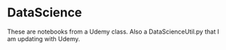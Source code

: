 # DataScience
These are notebooks from a Udemy class.
Also a DataScienceUtil.py that I am updating with Udemy. 
